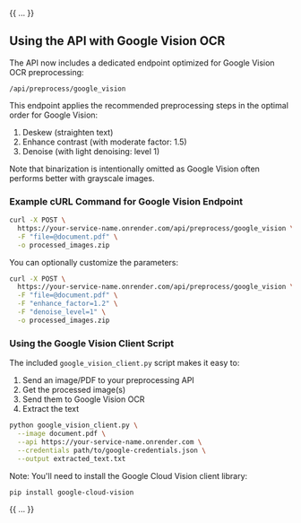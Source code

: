 {{ ... }}

## Using the API with Google Vision OCR

The API now includes a dedicated endpoint optimized for Google Vision OCR preprocessing:

```
/api/preprocess/google_vision
```

This endpoint applies the recommended preprocessing steps in the optimal order for Google Vision:

1. Deskew (straighten text)
2. Enhance contrast (with moderate factor: 1.5)
3. Denoise (with light denoising: level 1)

Note that binarization is intentionally omitted as Google Vision often performs better with grayscale images.

### Example cURL Command for Google Vision Endpoint

```bash
curl -X POST \
  https://your-service-name.onrender.com/api/preprocess/google_vision \
  -F "file=@document.pdf" \
  -o processed_images.zip
```

You can optionally customize the parameters:

```bash
curl -X POST \
  https://your-service-name.onrender.com/api/preprocess/google_vision \
  -F "file=@document.pdf" \
  -F "enhance_factor=1.2" \
  -F "denoise_level=1" \
  -o processed_images.zip
```

### Using the Google Vision Client Script

The included `google_vision_client.py` script makes it easy to:

1. Send an image/PDF to your preprocessing API
2. Get the processed image(s)
3. Send them to Google Vision OCR
4. Extract the text

```bash
python google_vision_client.py \
  --image document.pdf \
  --api https://your-service-name.onrender.com \
  --credentials path/to/google-credentials.json \
  --output extracted_text.txt
```

Note: You'll need to install the Google Cloud Vision client library:

```bash
pip install google-cloud-vision
```

{{ ... }}
